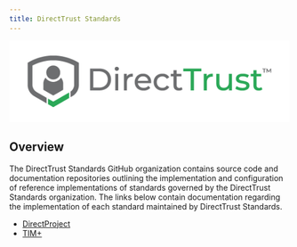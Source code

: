 ```yaml
---
title: DirectTrust Standards
---
```


<p align="center">
  <img src="/assets/logo.png">
</p>

## Overview

The DirectTrust Standards GitHub organization contains source code and documentation repositories outlining the implementation and configuration of reference implementations of standards governed by the DirectTrust Standards organization.  The links below contain documentation regarding the implementation of each standard maintained by DirectTrust Standards.

* [DirectProject](https://directprojectjavari.github.io/)
* [TIM+](https://directstandards.github.io/timplus.html)
